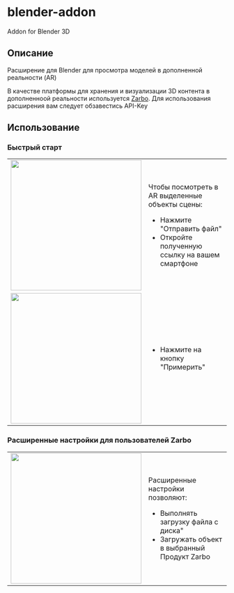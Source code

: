 # blender-addon
Addon for Blender 3D

## Описание
Расширение для Blender для просмотра моделей в дополненной реальности (AR)

В качестве платформы для хранения и визуализации 3D контента в дополненноой реальности используется [Zarbo](https://zarbo.tech/). Для использования расширения вам следует обзавестись API-Key

## Использование
### Быстрый старт

<table>
  <tr>
    <td><img src="https://github.com/zarbo-tech/blender-addon/assets/37938498/e0be8312-3cef-4443-9178-1abdf4fd8dd6" width="300"></td>
    <td>
      <p>Чтобы посмотреть в AR выделенные объекты сцены:</p>
      <ul>
        <li>Нажмите "Отправить файл"</li>
        <li>Откройте полученную ссылку на вашем смартфоне</li>
      </ul>
    </td>
  </tr>
  <tr>
    <td><img src="https://github.com/zarbo-tech/blender-addon/assets/37938498/88e81b3a-5c0b-4e64-b5b0-0adac27c089b" width="300"></td>
    <td>
      <ul>
        <li>Нажмите на кнопку "Примерить"</li>
      </ul>
    </td>
  </tr>
</table>


### Расширенные настройки для пользователей Zarbo

<table>
  <tr>
    <td><img src="https://github.com/zarbo-tech/blender-addon/assets/37938498/c4315b9f-b08a-4fa6-8643-8600fa603df8" width="300"></td>
    <td>
      <p>Расширенные настройки позволяют:</p>
      <ul>
        <li>Выполнять загрузку файла с диска"</li>
        <li>Загружать объект в выбранный Продукт Zarbo</li>
      </ul>
    </td>
  </tr>
</table>
